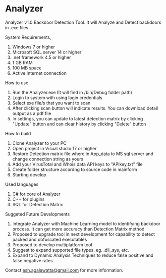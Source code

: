 # Analyzer
Analyzer v1.0 Backdoor Detection Tool. It will Analyze and Detect backdoors in .exe files.

System Requirements,
1. Windows 7 or higher
2. Microsoft SQL server 14 or higher
3. .net framework 4.5 or higher
4. 1 GB RAM
5. 100 MB space
6. Active Internet connection

How to use

1. Run the Analyzer.exe (It will find in /bin/Debug folder path)
2. Login to system with using login credentials
3. Select exe file/s that you want to scan
4. After clicking scan button will indicate results. You can download detail output as a pdf file
5. In settings, you can update to latest detection matrix by clicking "Update" button and can clear history by clicking "Delete" button

How to build

1. Clone Analyzer to your PC
2. Open project in Visual studio 17 or higher
3. Restore Detection matrix file where in App_data to MS sql server and change connection string as yours
4. Add your VirusTotal and Whois data API keys to "APIkey.txt" file
5. Create folder structure accordng to source code in mainform
6. Starting develop

Used languages
1. C# for core of Analyzer
2. C++ for plugins
3. SQL for Detection Matrix

Suggeted Future Developments

1. Integrate Analyzer with Machine Learning model to identifying backdoor process. It can get more accuracy than Detection Matrix method
2. Proposed to upgrade tool in next development for capability to detect packed and obfuscated executables
3. Proposed to develop multiplatform tool
4. Suggest to expand supported file types. eg. .dll,.sys, etc.
5. Expand to Dynamic Analysis Techniques to reduce false positive and false negative rates

Contact esh.agalawatta@gmail.com for more information.

